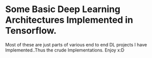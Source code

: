 # Some Basic Deep Learning Architectures Implemented in Tensorflow.


Most of these are just parts of various end to end DL projects I have Implemented..Thus the crude Implementations. Enjoy  x:D